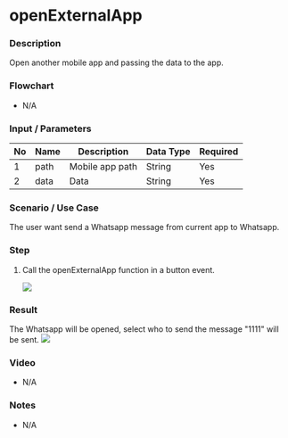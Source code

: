 
# openExternalApp

### Description

Open another mobile app and passing the data to the app.

### Flowchart

- N/A

### Input / Parameters

| No | Name | Description | Data Type | Required |
| ------ | ------ | ------ |------ | ------ |
| 1 | path | Mobile app path | String | Yes |
| 2 | data | Data | String | Yes |


### Scenario / Use Case

The user want send a Whatsapp message from current app to Whatsapp.

### Step

1. Call the openExternalApp function in a button event.

    ![](../../../../document/function/Device/openExternalApp/openExternalApp-step-1.png?raw=true)
    
### Result

The Whatsapp will be opened, select who to send the message "1111" will be sent.
![](../../../../document/function/Device/openExternalApp/openExternalApp-result-1.png?raw=true)

### Video

- N/A
<!--[![Video](http://i.imgur.com/Ot5DWAW.png)](https://youtu.be/StTqXEQ2l-Y?t=35s)-->

### Notes

- N/A